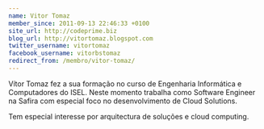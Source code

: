 ```yaml
---
name: Vitor Tomaz
member_since: 2011-09-13 22:46:33 +0100
site_url: http://codeprime.biz
blog_url: http://vitortomaz.blogspot.com
twitter_username: vitortomaz
facebook_username: vitorbstomaz
redirect_from: /membro/vitor-tomaz/
---
```

Vítor Tomaz fez a sua formação no curso de Engenharia Informática e Computadores do ISEL. Neste momento trabalha como Software Engineer na Safira com especial foco no desenvolvimento de Cloud Solutions.

Tem especial interesse por arquitectura de soluções e cloud computing.

